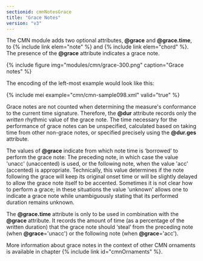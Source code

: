 ```yaml
---
sectionid: cmnNotesGrace
title: "Grace Notes"
version: "v3"
---
```


The CMN module adds two optional attributes, **@grace** and **@grace.time**, to {% include link elem="note" %} and {% include link elem="chord" %}. The presence of the **@grace** attribute indicates a grace note.

{% include figure img="modules/cmn/grace-300.png" caption="Grace notes" %}

The encoding of the left-most example would look like this:

{% include mei example="cmn/cmn-sample098.xml" valid="true" %}

Grace notes are not counted when determining the measure's conformance to the current time signature. Therefore, the **@dur** attribute records only the *written* rhythmic value of the grace note. The time necessary for the performance of grace notes can be unspecified, calculated based on taking time from other non-grace notes, or specified precisely using the **@dur.ges** attribute.

The values of **@grace** indicate from which note time is ‘borrowed’ to perform the grace note: The preceding note, in which case the value 'unacc' (unaccented) is used, or the following note, when the value 'acc' (accented) is appropriate. Technically, this value determines if the note following the grace will keep its original onset time or will be slightly delayed to allow the grace note itself to be accented. Sometimes it is not clear how to perform a grace; in these situations the value 'unknown' allows one to indicate a grace note while unambiguously stating that its performed duration remains unknown.

The **@grace.time** attribute is only to be used in combination with the **@grace** attribute. It records the amount of time (as a percentage of the written duration) that the grace note should ‘steal’ from the preceding note (when **@grace**='unacc') or the following note (when **@grace**='acc').

More information about grace notes in the context of other CMN ornaments is available in chapter {% include link id="cmnOrnaments" %}.
